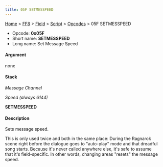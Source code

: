 ```yaml
---
title: 05F SETMESSPEED
---
```


[Home](../../../../Main%20Page.md) > [FF8](../../../../FF8.md) > [Field](../../../Field.md) > [Script](../../Script.md) > [Opcodes](../Opcodes.md) > 05F SETMESSPEED

-   Opcode: **0x05F**
-   Short name: **SETMESSPEED**
-   Long name: Set Message Speed

#### Argument

none

#### Stack

  
*Message Channel*

*Speed (always 6144)*

**SETMESSPEED**

#### Description

Sets message speed.

This is only used twice and both in the same place: During the Ragnarok
scene right before the dialogue goes to "auto-play" mode and that
dreadful song starts. Because it's never called anywhere else, it's safe
to assume that it's field-specific. In other words, changing areas
"resets" the message speed.
